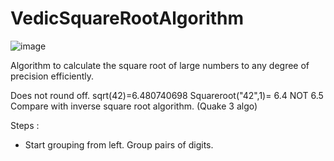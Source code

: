 # VedicSquareRootAlgorithm

![image](https://user-images.githubusercontent.com/65414576/156592565-bb02d6cb-f494-4efd-bf83-ce9aae7acd3d.png)

Algorithm to calculate the square root of large numbers to any degree of precision efficiently.

Does not round off.
sqrt(42)=6.480740698
Squareroot("42",1)= 6.4 NOT 6.5
Compare with inverse square root algorithm. (Quake 3 algo)

Steps :

 - Start grouping from left. Group pairs of digits.
